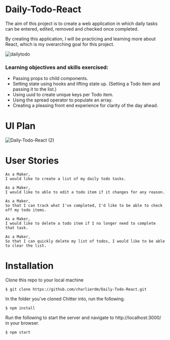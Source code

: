 # Daily-Todo-React

The aim of this project is to create a web application in which daily tasks can be entered, edited, removed and checked once completed.

By creating this application, I will be practicing and learning more about React, which is my overarching goal for this project. 

![dailytodo](https://user-images.githubusercontent.com/75075773/125493194-9c38c6e6-0502-4895-8ff5-049e4f3302d0.gif)


### Learning objectives and skills exercised:

* Passing props to child components. 
* Setting state using hooks and lifting state up. (Setting a Todo item and passing it to the list.)
* Using uuid to create unique keys per Todo item. 
* Using the spread operator to populate an array.
* Creating a pleasing front end experience for clarity of the day ahead. 


# UI Plan

![Daily-Todo-React (2)](https://user-images.githubusercontent.com/75075773/124942566-aa342580-e003-11eb-8993-4dd969e7f24d.png)

# User Stories

```
As a Maker,
I would like to create a list of my daily todo tasks.

As a Maker,
I would like to able to edit a todo item if it changes for any reason.

As a Maker,
So that I can track what I've completed, I'd like to be able to check off my todo items.

As a Maker,
I would like to delete a todo item if I no longer need to complete that task.

As a Maker, 
So that I can quickly delete my list of todos, I would like to be able to clear the list. 

```


# Installation

Clone this repo to your local machine
```
$ git clone https://github.com/charlierdm/Daily-Todo-React.git
```
In the folder you've cloned Chitter into, run the following.
```
$ npm install
```
Run the following to start the server and navigate to http://localhost:3000/ in your browser.
```
$ npm start
```

